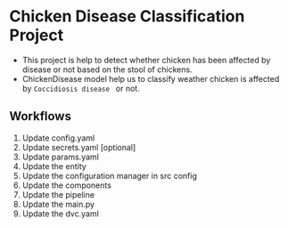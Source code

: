 # Chicken Disease Classification Project
- This project is help to detect whether chicken has been affected by disease or not based on the stool of chickens.
- ChickenDisease model help us to classify weather chicken is affected by ``Coccidiosis disease `` or not.

## Workflows
1. Update config.yaml
2. Update secrets.yaml [optional]
3. Update params.yaml
4. Update the entity
5. Update the configuration manager in src config
6. Update the components
7. Update the pipeline
8. Update the main.py
9. Update the dvc.yaml
